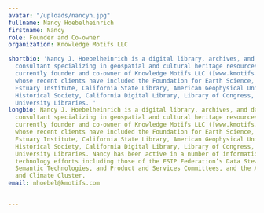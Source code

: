 ```yaml
---
avatar: "/uploads/nancyh.jpg"
fullname: Nancy Hoebelheinrich
firstname: Nancy
role: Founder and Co-owner
organization: Knowledge Motifs LLC

shortbio: 'Nancy J. Hoebelheinrich is a digital library, archives, and data repository
  consultant specializing in geospatial and cultural heritage resources. Nancy is
  currently founder and co-owner of Knowledge Motifs LLC ([www.kmotifs.com](http://www.kmotifs.com/))
  whose recent clients have included the Foundation for Earth Science, San Francisco
  Estuary Institute, California State Library, American Geophysical Union, California
  Historical Society, California Digital Library, Library of Congress, and Stanford
  University Libraries. '
longbio: Nancy J. Hoebelheinrich is a digital library, archives, and data repository
  consultant specializing in geospatial and cultural heritage resources. Nancy is
  currently founder and co-owner of Knowledge Motifs LLC ([www.kmotifs.com](http://www.kmotifs.com/))
  whose recent clients have included the Foundation for Earth Science, San Francisco
  Estuary Institute, California State Library, American Geophysical Union, California
  Historical Society, California Digital Library, Library of Congress, and Stanford
  University Libraries. Nancy has been active in a number of information and educational
  technology efforts including those of the ESIP Federation’s Data Stewardship, Partnership,
  Semantic Technologies, and Product and Services Committees, and the Agriculture
  and Climate Cluster.
email: nhoebel@kmotifs.com


---
```


